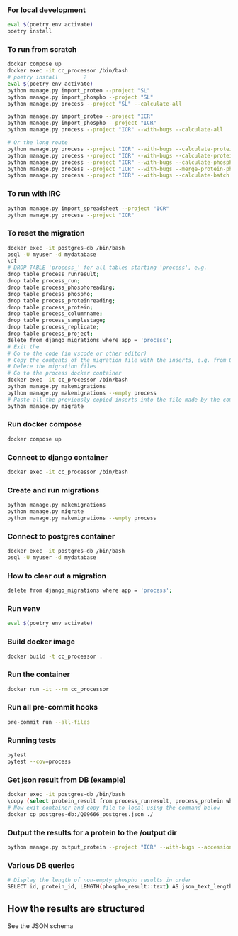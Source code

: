 ### For local development
```sh
eval $(poetry env activate)
poetry install
```


### To run from scratch
```sh
docker compose up
docker exec -it cc_processor /bin/bash
# poetry install        ?
eval $(poetry env activate)
python manage.py import_proteo --project "SL"
python manage.py import_phospho --project "SL"
python manage.py process --project "SL" --calculate-all

python manage.py import_proteo --project "ICR"
python manage.py import_phospho --project "ICR"
python manage.py process --project "ICR" --with-bugs --calculate-all

# Or the long route
python manage.py process --project "ICR" --with-bugs --calculate-protein-medians --calculate-phospho-medians
python manage.py process --project "ICR" --with-bugs --calculate-proteins
python manage.py process --project "ICR" --with-bugs --calculate-phosphos
python manage.py process --project "ICR" --with-bugs --merge-protein-phospho
python manage.py process --project "ICR" --with-bugs --calculate-batch

```

### To run with IRC
```sh
python manage.py import_spreadsheet --project "ICR"
python manage.py process --project "ICR"
```

### To reset the migration
```sh
docker exec -it postgres-db /bin/bash
psql -U myuser -d mydatabase
\dt
# DROP TABLE 'process_' for all tables starting 'process', e.g.
drop table process_runresult;
drop table process_run;
drop table process_phosphoreading;
drop table process_phospho;
drop table process_proteinreading;
drop table process_protein;
drop table process_columnname;
drop table process_samplestage;
drop table process_replicate;
drop table process_project;
delete from django_migrations where app = 'process';
# Exit the
# Go to the code (in vscode or other editor)
# Copy the contents of the migration file with the inserts, e.g. from 0002_auto_20250531_1657.
# Delete the migration files
# Go to the process docker container
docker exec -it cc_processor /bin/bash
python manage.py makemigrations
python manage.py makemigrations --empty process
# Paste all the previously copied inserts into the file made by the command above
python manage.py migrate
```

### Run docker compose
```sh
docker compose up
```

### Connect to django container
```sh
docker exec -it cc_processor /bin/bash
```

### Create and run migrations
```sh
python manage.py makemigrations
python manage.py migrate
python manage.py makemigrations --empty process
```

### Connect to postgres container
```sh
docker exec -it postgres-db /bin/bash
psql -U myuser -d mydatabase
```

### How to clear out a migration
```sh
delete from django_migrations where app = 'process';
```





### Run venv
```sh
eval $(poetry env activate)
```

### Build docker image
```sh
docker build -t cc_processor .
```

### Run the container
```sh
docker run -it --rm cc_processor
```

### Run all pre-commit hooks
```sh
pre-commit run --all-files
```


### Running tests
```sh
pytest
pytest --cov=process
```

### Get json result from DB (example)
```sh
docker exec -it postgres-db /bin/bash
\copy (select protein_result from process_runresult, process_protein where protein_id = process_protein.id and accession_number = 'Q09666' and run_id = 2) TO 'Q09666_postgres.json';
# Now exit container and copy file to local using the command below
docker cp postgres-db:/Q09666_postgres.json ./
```

### Output the results for a protein to the /output dir

```sh
python manage.py output_protein --project "ICR" --with-bugs --accession-number Q09666
```

### Various DB queries
```sh
# Display the length of non-empty phospho results in order
SELECT id, protein_id, LENGTH(phospho_result::text) AS json_text_length FROM process_runresult where phospho_result != '{}' order by json_text_length asc;
```

## How the results are structured

See the JSON schema